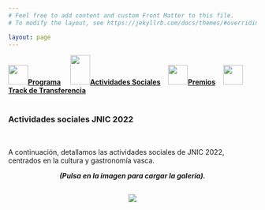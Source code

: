 ```yaml
---
# Feel free to add content and custom Front Matter to this file.
# To modify the layout, see https://jekyllrb.com/docs/themes/#overriding-theme-defaults

layout: page
---
```


<!--
__[Programa]({{site.url}}/programa)__ / [Actividades Sociales]({{site.url}}/actividades-sociales) / [Premios JNIC 2021]({{site.url}}/premios) / [Track de transferencia]({{site.url}}/track-transferencia)
-->
<div class="text-center">
<a href="{{site.url}}/programa"><img src="{{site.url}}/images/IcoPrograma.jpg" class="img-circle" 	width="40" height="40"><strong>Programa</strong></a> &nbsp;&nbsp;&nbsp;
<a href="{{site.url}}/actividades-sociales"><img src="{{site.url}}/images/IcoActividades.jpg" class="img-circle" 	width="40" height="60"><strong>Actividades Sociales</strong></a>&nbsp;&nbsp;&nbsp;
<a href="{{site.url}}/premios"><img src="{{site.url}}/images/IcoPremios.jpg" class="img-circle" 	width="40" height="40"><strong>Premios</strong></a>&nbsp;&nbsp;&nbsp;
<a href="{{site.url}}/track-transferencia" class=""><img src="{{site.url}}/images/IcoTrackTX.jpg" class="img-circle" 	width="40" height="40"><strong>Track de Transferencia</strong></a>
</div><br>

### __Actividades sociales JNIC 2022__
<br>
<!-- <h5 style="color:white; background-color: #550000;" class="text-center"><i class="far fa-clock mr-3"></i> <b>Contenido de las actividades proximamente...</b></h5>
 <br><br> -->


A continuación, detallamos las actividades sociales de JNIC 2022, centrados en la cultura y gastronomía vasca.

<p align="center"><b><i>(Pulsa en la imagen para cargar la galería).</i></b></p>

<div align="center" style="padding: 15px">
<a data-fancybox="gallery-actividades" data-caption='1 - Visita al museo Guggenheim.' href="{{site.url}}/images/actividades/guggenheim.jpg"><img src="{{site.url}}/images/actividades/guggenheim.jpg" style="max-height: 600px;"></a>
<a data-fancybox="gallery-actividades" data-caption='2 - Cena en el restaurante Bistró Guggenheim.' href="{{site.url}}/images/actividades/bistro.png"></a>
<a data-fancybox="gallery-actividades" data-caption='3 - Navegando al mar.' href="{{site.url}}/images/actividades/boats.png"></a>
<!-- <a data-fancybox="gallery-actividades" data-caption='2 - Cena "a la luz de las estrellas".' href="{{site.url}}/images/actividades/Cena estrellas.jpg"></a>
<a data-fancybox="gallery-actividades" data-caption='5 - Visita Guiada "Cáceres Ciudad Monumental".' href="{{site.url}}/images/actividades/Visita Guiada Cáceres Ciudad Monumental.jpg"></a>
<a data-fancybox="gallery-actividades" data-caption='6 - Cena de Gala – Castillo de la Arguijuela.' href="{{site.url}}/images/actividades/Cena de Gala - Castillo de la Arguijuela.jpg"></a>
</div> -->
